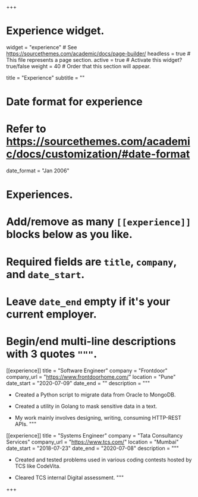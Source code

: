+++
# Experience widget.
widget = "experience"  # See https://sourcethemes.com/academic/docs/page-builder/
headless = true  # This file represents a page section.
active = true  # Activate this widget? true/false
weight = 40  # Order that this section will appear.

title = "Experience"
subtitle = ""

# Date format for experience
#   Refer to https://sourcethemes.com/academic/docs/customization/#date-format
date_format = "Jan 2006"

# Experiences.
#   Add/remove as many `[[experience]]` blocks below as you like.
#   Required fields are `title`, `company`, and `date_start`.
#   Leave `date_end` empty if it's your current employer.
#   Begin/end multi-line descriptions with 3 quotes `"""`.
[[experience]]
  title = "Software Engineer"
  company = "Frontdoor"
  company_url = "https://www.frontdoorhome.com/"
  location = "Pune"
  date_start = "2020-07-09"
  date_end = ""
  description = """
  * Created a Python script to migrate data from Oracle to MongoDB.
  
  * Created a utility in Golang to mask sensitive data in a text.

  * My work mainly involves designing, writing, consuming HTTP-REST APIs.
  """

[[experience]]
  title = "Systems Engineer"
  company = "Tata Consultancy Services"
  company_url = "https://www.tcs.com/"
  location = "Mumbai"
  date_start = "2018-07-23"
  date_end = "2020-07-08"
  description = """
  * Created and tested problems used in various coding contests hosted by TCS like CodeVita.
  
  * Cleared TCS internal Digital assessment.
  """

+++

